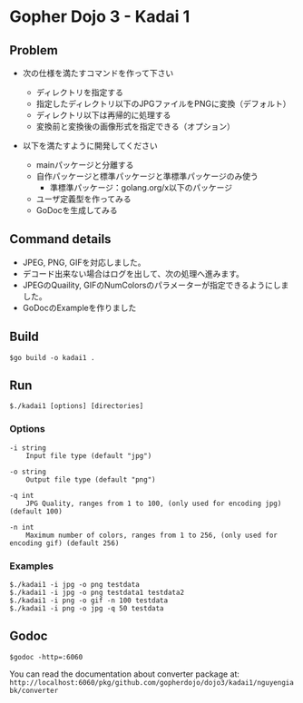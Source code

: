 # Gopher Dojo 3 - Kadai 1

## Problem
* 次の仕様を満たすコマンドを作って下さい
  - ディレクトリを指定する
  - 指定したディレクトリ以下のJPGファイルをPNGに変換（デフォルト）
  - ディレクトリ以下は再帰的に処理する
  - 変換前と変換後の画像形式を指定できる（オプション）

* 以下を満たすように開発してください
  - mainパッケージと分離する
  - 自作パッケージと標準パッケージと準標準パッケージのみ使う
    - 準標準パッケージ：golang.org/x以下のパッケージ
  - ユーザ定義型を作ってみる
  - GoDocを生成してみる

## Command details
* JPEG, PNG, GIFを対応しました。
* デコード出来ない場合はログを出して、次の処理へ進みます。
* JPEGのQuaility, GIFのNumColorsのパラメーターが指定できるようにしました。
* GoDocのExampleを作りました

## Build
```
$go build -o kadai1 .
```

## Run
```
$./kadai1 [options] [directories]
```

### Options
```
-i string
    Input file type (default "jpg")

-o string
    Output file type (default "png")

-q int
    JPG Quality, ranges from 1 to 100, (only used for encoding jpg) (default 100)

-n int
    Maximum number of colors, ranges from 1 to 256, (only used for encoding gif) (default 256)    
```

### Examples
```
$./kadai1 -i jpg -o png testdata
$./kadai1 -i jpg -o png testdata1 testdata2
$./kadai1 -i png -o gif -n 100 testdata
$./kadai1 -i png -o jpg -q 50 testdata
```

## Godoc
```
$godoc -http=:6060
```
You can read the documentation about converter package at:
`http://localhost:6060/pkg/github.com/gopherdojo/dojo3/kadai1/nguyengiabk/converter`
